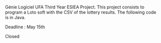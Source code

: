 Génie Logiciel UFA Third Year ESIEA Project.
This project consists to program a Loto soft with the CSV of the lottery results.
The following code is in Java.

Deadline : May 15th

Closed